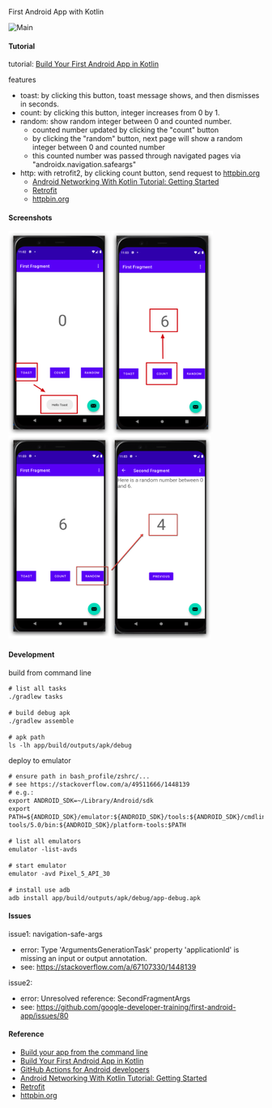 First Android App with Kotlin

![Main](https://github.com/dylanninin/first-android-app/actions/workflows/main.yml/badge.svg)

#### Tutorial

tutorial: [Build Your First Android App in Kotlin](https://developer.android.com/codelabs/build-your-first-android-app-kotlin)

features

- toast: by clicking this button, toast message shows, and then dismisses in seconds.
- count: by clicking this button, integer increases from 0 by 1.
- random: show random integer between 0 and counted number.
    - counted number updated by clicking the "count" button
    - by clicking the "random" button, next page will show a random integer between 0 and counted number
    - this counted number was passed through navigated pages via "androidx.navigation.safeargs"
- http: with retrofit2, by clicking count button, send request to [httpbin.org](https://httpbin.org/)
    - [Android Networking With Kotlin Tutorial: Getting Started](https://www.raywenderlich.com/6994782-android-networking-with-kotlin-tutorial-getting-started)
    - [Retrofit](https://square.github.io/retrofit/)
    - [httpbin.org](https://httpbin.org/)


#### Screenshots

<p>
  <img src="./screenshots/1.png" width="200px" height="400px">
  <img src="./screenshots/2.png" width="200px" height="400px">
  <img src="./screenshots/3.png" width="400px" height="400px">
</p>

#### Development

build from command line

```shell
# list all tasks
./gradlew tasks

# build debug apk
./gradlew assemble

# apk path
ls -lh app/build/outputs/apk/debug
```

deploy to emulator

```shell
# ensure path in bash_profile/zshrc/...
# see https://stackoverflow.com/a/49511666/1448139
# e.g.:
export ANDROID_SDK=~/Library/Android/sdk
export PATH=${ANDROID_SDK}/emulator:${ANDROID_SDK}/tools:${ANDROID_SDK}/cmdline-tools/5.0/bin:${ANDROID_SDK}/platform-tools:$PATH

# list all emulators
emulator -list-avds

# start emulator
emulator -avd Pixel_5_API_30

# install use adb
adb install app/build/outputs/apk/debug/app-debug.apk
```


#### Issues

issue1: navigation-safe-args

- error: Type 'ArgumentsGenerationTask' property 'applicationId' is missing an input or output annotation.
- see: https://stackoverflow.com/a/67107330/1448139

issue2:
- error: Unresolved reference: SecondFragmentArgs
- see: https://github.com/google-developer-training/first-android-app/issues/80


#### Reference
- [Build your app from the command line](https://developer.android.com/studio/build/building-cmdline)
- [Build Your First Android App in Kotlin](https://developer.android.com/codelabs/build-your-first-android-app-kotlin)
- [GitHub Actions for Android developers](https://medium.com/google-developer-experts/github-actions-for-android-developers-6b54c8a32f55)
- [Android Networking With Kotlin Tutorial: Getting Started](https://www.raywenderlich.com/6994782-android-networking-with-kotlin-tutorial-getting-started)
- [Retrofit](https://square.github.io/retrofit/)
- [httpbin.org](https://httpbin.org/)
